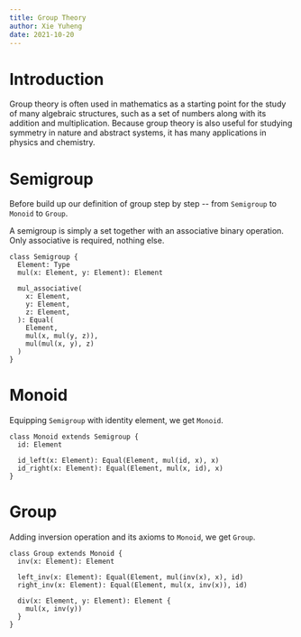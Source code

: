```yaml
---
title: Group Theory
author: Xie Yuheng
date: 2021-10-20
---
```


# Introduction

Group theory is often used in mathematics as a starting point for the
study of many algebraic structures, such as a set of numbers along
with its addition and multiplication. Because group theory is also
useful for studying symmetry in nature and abstract systems, it has
many applications in physics and chemistry.

# Semigroup

Before build up our definition of group step by step
-- from `Semigroup` to `Monoid` to `Group`.

A semigroup is simply a set together with an associative binary operation.
Only associative is required, nothing else.

``` cicada
class Semigroup {
  Element: Type
  mul(x: Element, y: Element): Element

  mul_associative(
    x: Element,
    y: Element,
    z: Element,
  ): Equal(
    Element,
    mul(x, mul(y, z)),
    mul(mul(x, y), z)
  )
}
```

# Monoid

Equipping `Semigroup` with identity element, we get `Monoid`.

``` cicada
class Monoid extends Semigroup {
  id: Element

  id_left(x: Element): Equal(Element, mul(id, x), x)
  id_right(x: Element): Equal(Element, mul(x, id), x)
}
```

# Group

Adding inversion operation and its axioms to `Monoid`, we get `Group`.

``` cicada
class Group extends Monoid {
  inv(x: Element): Element

  left_inv(x: Element): Equal(Element, mul(inv(x), x), id)
  right_inv(x: Element): Equal(Element, mul(x, inv(x)), id)

  div(x: Element, y: Element): Element {
    mul(x, inv(y))
  }
}
```
